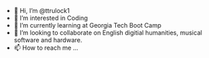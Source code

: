 - 👋 Hi, I’m @ttrulock1
- 👀 I’m interested in Coding
- 🌱 I’m currently learning at Georgia Tech Boot Camp
- 💞️ I’m looking to collaborate on English digitial humanities, musical software and hardware.
- 📫 How to reach me ...

<!---
ttrulock1/ttrulock1 is a ✨ special ✨ repository because its `README.md` (this file) appears on your GitHub profile.
You can click the Preview link to take a look at your changes.
--->
